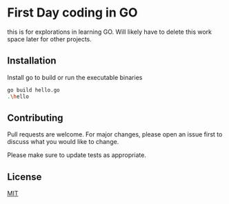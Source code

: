 # First Day coding in GO

this is for explorations in learning GO.  Will likely have to delete this work space later for other projects. 

## Installation

Install go to build or run the executable binaries

```bash
go build hello.go
.\hello
```

## Contributing
Pull requests are welcome. For major changes, please open an issue first to discuss what you would like to change.

Please make sure to update tests as appropriate.

## License
[MIT](https://choosealicense.com/licenses/mit/)